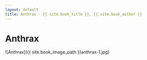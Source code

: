 ```yaml
---
layout: default
title: Anthrax - {{ site.book_title }}, {{ site.book_author }}
---
```


# Anthrax

![Anthrax]({{ site.book_image_path }}anthrax-1.jpg)
